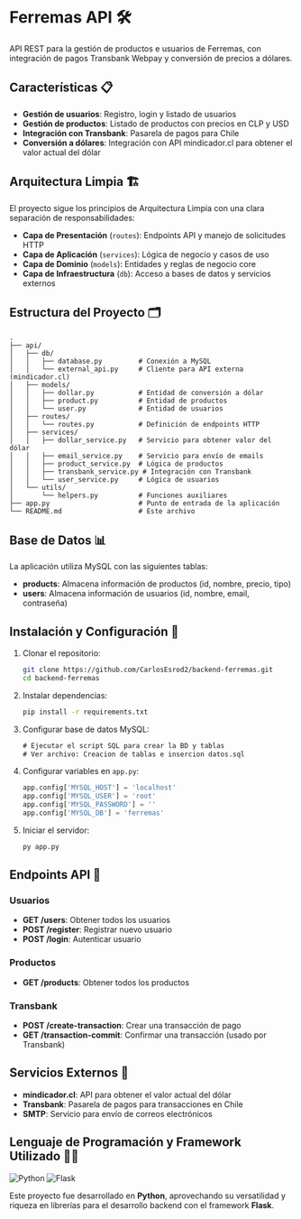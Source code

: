 # Ferremas API 🛠️ 

API REST para la gestión de productos e usuarios de Ferremas, con integración de pagos Transbank Webpay y conversión de precios a dólares.

## Características 📋 

- **Gestión de usuarios**: Registro, login y listado de usuarios
- **Gestión de productos**: Listado de productos con precios en CLP y USD
- **Integración con Transbank**: Pasarela de pagos para Chile
- **Conversión a dólares**: Integración con API mindicador.cl para obtener el valor actual del dólar

## Arquitectura Limpia 🏗️ 

El proyecto sigue los principios de Arquitectura Limpia con una clara separación de responsabilidades:

- **Capa de Presentación** (`routes`): Endpoints API y manejo de solicitudes HTTP
- **Capa de Aplicación** (`services`): Lógica de negocio y casos de uso
- **Capa de Dominio** (`models`): Entidades y reglas de negocio core
- **Capa de Infraestructura** (`db`): Acceso a bases de datos y servicios externos

## Estructura del Proyecto 🗂️ 

```
.
├── api/
│   ├── db/
│   │   ├── database.py         # Conexión a MySQL
│   │   └── external_api.py     # Cliente para API externa (mindicador.cl)
│   ├── models/
│   │   ├── dollar.py           # Entidad de conversión a dólar
│   │   ├── product.py          # Entidad de productos
│   │   └── user.py             # Entidad de usuarios
│   ├── routes/
│   │   └── routes.py           # Definición de endpoints HTTP
│   ├── services/
│   │   ├── dollar_service.py   # Servicio para obtener valor del dólar
│   │   ├── email_service.py    # Servicio para envío de emails
│   │   ├── product_service.py  # Lógica de productos
│   │   ├── transbank_service.py # Integración con Transbank
│   │   └── user_service.py     # Lógica de usuarios
│   └── utils/
│       └── helpers.py          # Funciones auxiliares
├── app.py                      # Punto de entrada de la aplicación
└── README.md                   # Este archivo
```

## Base de Datos 📊 

La aplicación utiliza MySQL con las siguientes tablas:

- **products**: Almacena información de productos (id, nombre, precio, tipo)
- **users**: Almacena información de usuarios (id, nombre, email, contraseña)

## Instalación y Configuración 🚀 

1. Clonar el repositorio:
   ```bash
   git clone https://github.com/CarlosEsrod2/backend-ferremas.git
   cd backend-ferremas
   ```

2. Instalar dependencias:
   ```bash
   pip install -r requirements.txt
   ```

3. Configurar base de datos MySQL:
   ```sql
   # Ejecutar el script SQL para crear la BD y tablas
   # Ver archivo: Creacion de tablas e insercion datos.sql
   ```

4. Configurar variables en `app.py`:
   ```python
   app.config['MYSQL_HOST'] = 'localhost'
   app.config['MYSQL_USER'] = 'root'
   app.config['MYSQL_PASSWORD'] = ''
   app.config['MYSQL_DB'] = 'ferremas'
   ```

5. Iniciar el servidor:
   ```bash
   py app.py
   ```

## Endpoints API 📡 

### Usuarios
- **GET /users**: Obtener todos los usuarios
- **POST /register**: Registrar nuevo usuario
- **POST /login**: Autenticar usuario

### Productos
- **GET /products**: Obtener todos los productos

### Transbank
- **POST /create-transaction**: Crear una transacción de pago
- **GET /transaction-commit**: Confirmar una transacción (usado por Transbank)

## Servicios Externos 🔄 

- **mindicador.cl**: API para obtener el valor actual del dólar
- **Transbank**: Pasarela de pagos para transacciones en Chile
- **SMTP**: Servicio para envío de correos electrónicos

## Lenguaje de Programación y Framework Utilizado 🧑‍💻

![Python](https://img.shields.io/badge/Python-3776AB?style=for-the-badge&logo=python&logoColor=white)
![Flask](https://img.shields.io/badge/Flask-000000?style=for-the-badge&logo=flask&logoColor=white)

Este proyecto fue desarrollado en **Python**, aprovechando su versatilidad y riqueza en librerías para el desarrollo backend con el framework **Flask**.


